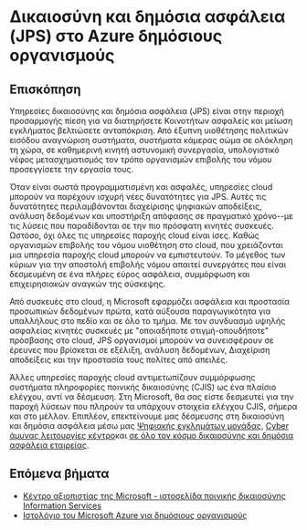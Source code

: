 <properties
    pageTitle="Azure τεκμηρίωση για δημόσιους οργανισμούς | Microsoft Azure"
    description="Αυτό παρέχει μια σύγκριση των δυνατοτήτων και καθοδήγηση στην ανάπτυξη εφαρμογών για δημόσιους οργανισμούς Azure"
    services="Azure-Government"
    cloud="gov"
    documentationCenter=""
    authors="ryansoc"
    manager="zakramer"
    editor=""/>

<tags
    ms.service="multiple"
    ms.devlang="na"
    ms.topic="article"
    ms.tgt_pltfrm="na"
    ms.workload="azure-government"
    ms.date="10/17/2016"
    ms.author="ryansoc"/>


#  <a name="justice-and-public-safety-jps-in-azure-government"></a>Δικαιοσύνη και δημόσια ασφάλεια (JPS) στο Azure δημόσιους οργανισμούς

## <a name="overview"></a>Επισκόπηση

Υπηρεσίες δικαιοσύνης και δημόσια ασφάλεια (JPS) είναι στην περιοχή προσαρμογής πίεση για να διατηρήσετε Κοινοτήτων ασφαλείς και μείωση εγκλήματος βελτιώσετε ανταπόκριση. Από έξυπνη υιοθέτησης πολιτικών εισόδου αναγνώριση συστήματα, συστήματα κάμερας σώμα σε ολόκληρη τη χώρα, σε καθημερινή κινητή αστυνομική συνεργασία, υπολογιστικό νέφος μετασχηματισμός τον τρόπο οργανισμών επιβολής του νόμου προσεγγίσετε την εργασία τους.

Όταν είναι σωστά προγραμματισμένη και ασφαλές, υπηρεσίες cloud μπορούν να παρέχουν ισχυρή νέες δυνατότητες για JPS. Αυτές τις δυνατότητες περιλαμβάνονται διαχείρισης ψηφιακών αποδείξεις, ανάλυση δεδομένων και υποστήριξη απόφασης σε πραγματικό χρόνο--με τις λύσεις που παραδίδονται σε την πιο πρόσφατη κινητές συσκευές. Ωστόσο, όχι όλες τις υπηρεσίες παροχής cloud είναι ίσες. Καθώς οργανισμών επιβολής του νόμου υιοθέτηση στο cloud, που χρειάζονται μια υπηρεσία παροχής cloud μπορούν να εμπιστευτούν. Το μέγεθος των κύριων για την αποστολή επιβολής νόμου απαιτεί συνεργάτες που είναι δεσμευμένη σε ένα πλήρες εύρος ασφάλεια, συμμόρφωση και επιχειρησιακών αναγκών της σύσκεψης.

Από συσκευές στο cloud, η Microsoft εφαρμόζει ασφάλεια και προστασία προσωπικών δεδομένων πρώτα, κατά αύξουσα παραγωγικότητα για υπαλλήλους στο πεδίο και σε όλο το τμήμα. Με τον συνδυασμό υψηλής ασφαλείας κινητές συσκευές με "οποιαδήποτε στιγμή-οπουδήποτε" πρόσβασης στο cloud, JPS οργανισμοί μπορούν να συνεισφέρουν σε έρευνες που βρίσκεται σε εξέλιξη, ανάλυση δεδομένων, Διαχείριση αποδείξεις και την προστασία τους πολίτες από απειλές.

Άλλες υπηρεσίες παροχής cloud αντιμετωπίζουν συμμόρφωσης συστήματα πληροφορίες ποινικής δικαιοσύνης (CJIS) ως ένα πλαίσιο ελέγχου, αντί να δέσμευση. Στη Microsoft, θα σας είστε δεσμευτεί για την παροχή λύσεων που πληρούν τα υπάρχουν στοιχεία ελέγχου CJIS, σήμερα και στο μέλλον. Επιπλέον, επεκτείνουμε μας δέσμευσης στη δικαιοσύνη και δημόσια ασφάλεια μέσω μας <a href="http://news.microsoft.com/presskits/dcu/#sm.0000eqdq0pxj4ex3u272bevclb0uc#KwSv0iLdMkJerFly.97">Ψηφιακής εγκλημάτων μονάδας</a>, <a href="https://channel9.msdn.com/Blogs/Taste-of-Premier/Satya-Nadella-on-Cybersecurity">Cyber άμυνας λειτουργίες κέντρο</a>και <a href="https://enterprise.microsoft.com/en-us/industries/government/public-safety/">σε όλο τον κόσμο δικαιοσύνης και δημόσια ασφάλεια εταιρείας</a>.

## <a name="next-steps"></a>Επόμενα βήματα

- <a href="https://www.microsoft.com/en-us/TrustCenter/Compliance/CJIS">Κέντρο αξιοπιστίας της Microsoft - ιστοσελίδα ποινικής δικαιοσύνης Information Services</a>
- <a href="https://blogs.msdn.microsoft.com/azuregov/">Ιστολόγιο του Microsoft Azure για δημόσιους οργανισμούς</a>
